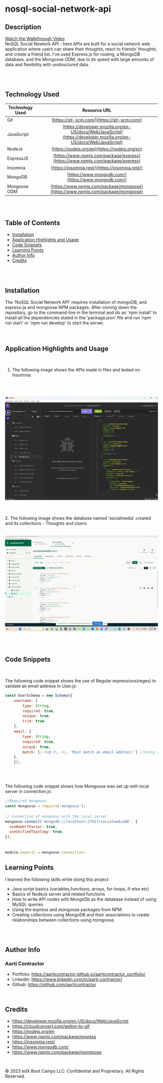 # nosql-social-network-api

## Description

[Watch the Walkthrough Video]()
<br>
NoSQL Social Newtork API - here APIs are built for a social network web application where users can share their thoughts, react to friends’ thoughts, and create a friend list. 
I've used Express.js for routing, a MongoDB database, and the Mongoose ODM, due to its speed with large amounts of data and flexibility with unstructured data.

<br>
<br>


## Technology Used 

| Technology Used         | Resource URL           | 
| ------------- |:-------------:|    
| Git | [https://git-scm.com/](https://git-scm.com/)     |  
| JavaScript | [https://developer.mozilla.org/en-US/docs/Web/JavaScript](https://developer.mozilla.org/en-US/docs/Web/JavaScript) |  
| NodeJs | [https://nodejs.org/en](https://nodejs.org/en) |
| ExpressJS | [https://www.npmjs.com/package/express](https://www.npmjs.com/package/express) |
| Insomnia | [https://insomnia.rest/](https://insomnia.rest/) |
| MongoDB | [https://www.mongodb.com/](https://www.mongodb.com/) |
| Mongoose ODM | [https://www.npmjs.com/package/mongoose](https://www.npmjs.com/package/mongoose) |





<br>
<br>


## Table of Contents

* [Installation](#installation)
* [Application Highlights and Usage](#application-highlights-and-usage)
* [Code Snippets](#code-snippets)
* [Learning Points](#learning-points)
* [Author Info](#author-info)
* [Credits](#credits)

<br>
<br>


## Installation

The 'NoSQL Social Network API' requires installation of mongoDB, and express-ja and mongoose NPM packages.
 After cloning down the repository, go to the command-line in the terminal and do an 'npm install' to install all the dependencies stated in the 'package.json' file and run 'npm run start' or 'npm run develop' to start the server.
<br>
<br>
<br>

## Application Highlights and Usage
<br>


1. The following image shows the APIs made in files and tested on Insomnia:
<br>
<br>

![alt text](./utils/Insomnia-files.jpg)


<br>
<br>
2. The following image shows the database named 'socialmedia' created and its collections - Thoughts and Users:
<br>
<br>

![alt text](./utils/mongoDB-schema.gif)


<br>
<br>


## Code Snippets

<br>

 The following code snippet shows the use of Regular expressions(regex) to validate an email address in User.js: 

```javascript
const UserSchema = new Schema({
    username: {
        type: String,
        required: true,
        unique: true,
        trim: true
    },
    email: {
        type: String,
        required: true,
        unique: true,
        match: [/.+\@.+\..+/, 'Must match an email address!'] //Using regex to validate email address
    },
    });
```

<br>
<br>

The following code snippet shows how Mongoose was set up with local server in connection.js:

```javascript
//Required mongoose 
const mongoose = require('mongoose');

// Connection of mongoose with the local server
mongoose.connect('mongodb://localhost:27017/socialmediaDB', {
  useNewUrlParser: true,
  useUnifiedTopology: true,
});


module.exports = mongoose.connection;
```



## Learning Points 

   I learned the following skills while doing this project:
<br>
- Java script basics (variables,functions, arrays, for-loops, if-else etc)
- Basics of NodeJs server and related functions
- How to write API routes with MongoDb as the database instead of using MySQL queries
- Using the express and mongoose packages from NPM 
- Creating collections using MongoDB and their associations to create relationships between collections using mongoose.


<br>
<br>

## Author Info

### Aarti Contractor


- Portfolio: https://aarticontractor.github.io/aarticontractor_portfolio/
- Linkedin: https://www.linkedin.com/in/aarti-contractor/
- Github: https://github.com/aarticontractor

<br>

## Credits

- https://developer.mozilla.org/en-US/docs/Web/JavaScript
- https://cloudconvert.com/webm-to-gif
- https://nodejs.org/en
- https://www.npmjs.com/package/express
- https://insomnia.rest/
- https://www.mongodb.com/
- https://www.npmjs.com/package/mongoose




<br>

© 2023 edX Boot Camps LLC. Confidential and Proprietary. All Rights Reserved.